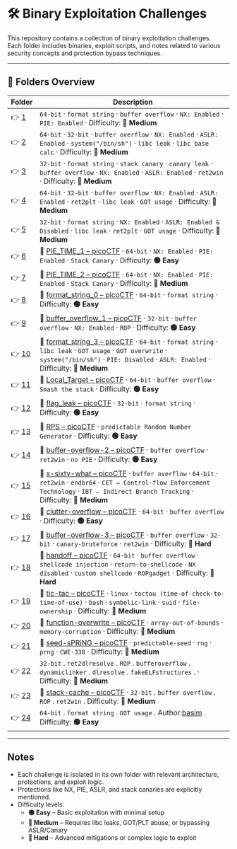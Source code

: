 ﻿# 🛠️ Binary Exploitation Challenges

This repository contains a collection of binary exploitation challenges.  
Each folder includes binaries, exploit scripts, and notes related to various security concepts and protection bypass techniques.

---

## 📁 Folders Overview

| Folder        | Description                                                                                                                                                                                                                                                                |
| ------------- | -------------------------------------------------------------------------------------------------------------------------------------------------------------------------------------------------------------------------------------------------------------------------- |
| 👉 [1](./1/)   | `64-bit` · `format string` · `buffer overflow` · `NX: Enabled` · `PIE: Enabled` · Difficulty: **🔵 Medium**                                                                                                                                                                 |
| 👉 [2](./2/)   | `64-bit` · `32-bit` · `buffer overflow` · `NX: Enabled` · `ASLR: Enabled` · `system("/bin/sh")` · `libc leak` · `libc base calc` · Difficulty: **🔵 Medium**                                                                                                                |
| 👉 [3](./3/)   | `32-bit` · `format string` · `stack canary` · `canary leak` · `buffer overflow` · `NX: Enabled` · `ASLR: Enabled` · `ret2win` · Difficulty: **🔵 Medium**                                                                                                                   |
| 👉 [4](./4/)   | `64-bit` · `32-bit` · `buffer overflow` · `NX: Enabled` · `ASLR: Enabled` · `ret2plt` · `libc leak` · `GOT usage` · Difficulty: **🔵 Medium**                                                                                                                               |
| 👉 [5](./5/)   | `32-bit` · `format string` · `NX: Enabled` · `ASLR: Enabled & Disabled` · `libc leak` · `ret2plt` · `GOT usage` · Difficulty: **🔵 Medium**                                                                                                                                 |
| 👉 [6](./6/)   | 🔗 [PIE_TIME_1 – picoCTF](https://play.picoctf.org/practice/challenge/490?category=6&page=1) · `64-bit` · `NX: Enabled` · `PIE: Enabled` · `Stack Canary` · Difficulty: **🟢 Easy**                                                                                          |
| 👉 [7](./7/)   | 🔗 [PIE_TIME_2 – picoCTF](https://play.picoctf.org/practice/challenge/491?category=6&page=1) · `64-bit` · `NX: Enabled` · `PIE: Enabled` · `Stack Canary` · Difficulty: **🔵 Medium**                                                                                        |
| 👉 [8](./8/)   | 🔗 [format_string_0 – picoCTF](https://play.picoctf.org/practice/challenge/433?category=6&page=1) · `64-bit` · `format string` · Difficulty: **🟢 Easy**                                                                                                                     |
| 👉 [9](./9/)   | 🔗 [buffer_overflow_1 – picoCTF](https://play.picoctf.org/practice/challenge/258?category=6&page=3) · `32-bit` · `buffer overflow` · `NX: Enabled` · `ROP` · Difficulty: **🟢 Easy**                                                                                         |
| 👉 [10](./10/) | 🔗 [format_string_3 – picoCTF](https://play.picoctf.org/practice/challenge/449?category=6&page=1) · `64-bit` · `format string` · `libc leak` · `GOT usage` · `GOT overwrite` · `system("/bin/sh")` · `PIE: Disabled` · `ASLR: Enabled` · Difficulty: **🔵 Medium**           |
| 👉 [11](./11/) | 🔗 [Local_Target – picoCTF](https://play.picoctf.org/practice/challenge/399?category=6&page=2) · `64-bit` · `buffer overflow` · `Smash the stack` · Difficulty: **🟢 Easy**                                                                                                  |
| 👉 [12](./12/) | 🔗 [flag_leak – picoCTF](https://play.picoctf.org/practice/challenge/269?category=6&page=2) · `32-bit` · `format string` · Difficulty: **🟢 Easy**                                                                                                                           |
| 👉 [13](./13/) | 🔗 [RPS – picoCTF](https://play.picoctf.org/practice/challenge/293?category=6&page=2) · `predictable Random Number Generator` · Difficulty: **🟢 Easy**                                                                                                                      |
| 👉 [14](./14/) | 🔗 [buffer-overflow-2 – picoCTF](https://play.picoctf.org/practice/challenge/259?category=6&page=2&retired=0) · `buffer overflow` · `ret2win` · `no PIE` · Difficulty: **🟢 Easy**                                                                                           |
| 👉 [15](./15/) | 🔗 [x-sixty-what – picoCTF](https://play.picoctf.org/practice/challenge/319?category=6&page=2&retired=0) · `buffer overflow` · `64-bit` · `ret2win` · `endbr64` · `CET – Control-flow Enforcement Technology` · `IBT – Indirect Branch Tracking` · Difficulty: **🔵 Medium** |
| 👉 [16](./16/) | 🔗 [clutter-overflow – picoCTF](https://play.picoctf.org/practice/challenge/216?category=6&page=3&retired=0) · `64-bit` · `buffer overflow` · Difficulty: **🟢 Easy**                                                                                                        |
| 👉 [17](./17/) | 🔗 [buffer-overflow-3 – picoCTF](https://play.picoctf.org/practice/challenge/260?category=6&page=4&retired=0) · `buffer overflow` · `32-bit` · `canary-bruteforce` · `ret2win` · Difficulty: **🔴 Hard**                                                                     |
| 👉 [18](./18/) | 🔗 [handoff – picoCTF](https://play.picoctf.org/practice/challenge/486?category=6&page=3) · `64-bit` · `buffer overflow` · `shellcode injection` · `return-to-shellcode` · `NX disabled` · `custom shellcode` · `ROPgadget` · Difficulty: **🔴 Hard**                        |
| 👉 [19](./19/) | 🔗 [tic-tac – picoCTF](https://play.picoctf.org/practice/challenge/380?category=6&page=3) · `linux` · `toctou (time-of-check-to-time-of-use)` · `bash` · `symbolic-link` · `suid` · `file-ownership` · Difficulty: **🔵 Medium**                                             |
| 👉 [20](./20/) | 🔗 [function-overwrite – picoCTF](https://play.picoctf.org/practice/challenge/272?category=6&page=4) · `array-out-of-bounds` · `memory-corruption` · Difficulty: **🔵 Medium**                                                                                               |
| 👉 [21](./21/) | 🔗 [seed-sPRiNG – picoCTF](https://play.picoctf.org/practice/challenge/50?category=6&page=6) · `predictable-seed` · `rng` · `prng` · `CWE-338` · Difficulty: **🔵 Medium**                                                                                                   |
| 👉 [22](./22/) | `32-bit` . `ret2dlresolve` . `ROP` . `bufferoverflow` . `dynamiclinker` . `dlresolve` . `fakeELFstructures` . · Difficulty: **🔵 Medium**                                                                                                                                   |
| 👉 [23](./23/) | 🔗 [stack-cache – picoCTF](https://play.picoctf.org/practice/challenge/306?category=6&page=4) · `32-bit` . `buffer overflow` . `ROP` . `ret2win` . Difficulty: **🔵 Medium**                                                                                                 |
| 👉 [24](./24/) | `64-bit` . `format string` . `GOT usage` . Author:[basim](https://github.com/Basim-Mehdi) . Difficulty: **🟢 Easy**                                                                                                                                                         |

---

## Notes

- Each challenge is isolated in its own folder with relevant architecture, protections, and exploit logic.
- Protections like NX, PIE, ASLR, and stack canaries are explicitly mentioned.
- Difficulty levels:
  - **🟢 Easy** – Basic exploitation with minimal setup  
  - **🔵 Medium** – Requires libc leaks, GOT/PLT abuse, or bypassing ASLR/Canary  
  - **🔴 Hard** – Advanced mitigations or complex logic to exploit  
